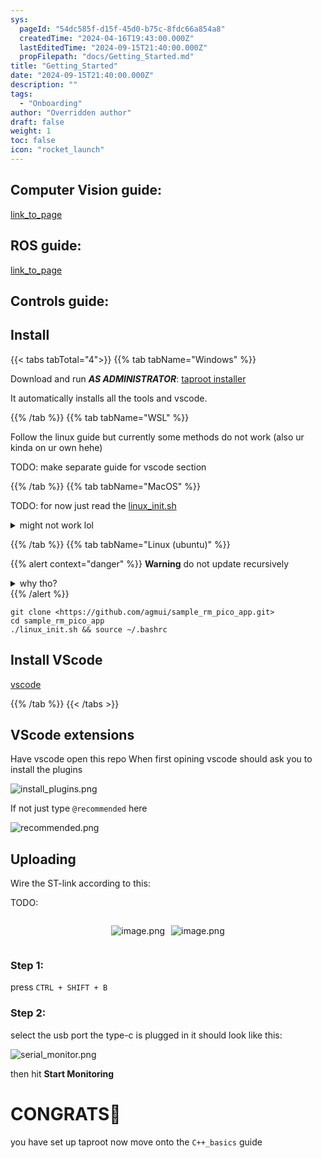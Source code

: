 ```yaml
---
sys:
  pageId: "54dc585f-d15f-45d0-b75c-8fdc66a854a8"
  createdTime: "2024-04-16T19:43:00.000Z"
  lastEditedTime: "2024-09-15T21:40:00.000Z"
  propFilepath: "docs/Getting_Started.md"
title: "Getting_Started"
date: "2024-09-15T21:40:00.000Z"
description: ""
tags:
  - "Onboarding"
author: "Overridden author"
draft: false
weight: 1
toc: false
icon: "rocket_launch"
---
```


## Computer Vision guide:

[link_to_page](86d45bc0-388b-4d26-8848-44f255f73d0e)

## ROS guide:

[link_to_page](3c76c1de-ec8f-46d6-8b0a-294005edc2d5)

## Controls guide:

## Install

{{< tabs tabTotal="4">}}
{{% tab tabName="Windows" %}}

Download and run _**AS ADMINISTRATOR**_: [taproot installer](https://github.com/Thornbots/TeachingFreshies/releases/tag/1.0)

It automatically installs all the tools and vscode.

{{% /tab %}}
{{% tab tabName="WSL" %}}

Follow the linux guide but currently some methods do not work (also ur kinda on ur own hehe)

TODO: make separate guide for vscode section

{{% /tab %}}
{{% tab tabName="MacOS" %}}

TODO: for now just read the [linux_init.sh](https://github.com/agmui/sample_rm_pico_app/blob/main/linux_init.sh)

<details>
<summary>might not work lol</summary>

`brew install libusb pkg-config`

Next install: [vscode](https://code.visualstudio.com/Download)

</details>

{{% /tab %}}
{{% tab tabName="Linux (ubuntu)" %}}

{{% alert context="danger" %}}
**Warning** do not update recursively
<details>
<summary>why tho?</summary>
There are some submodules that may go on for a while (like tinyusb) and I highly
recommend you don't need to get them.
If you want to see what submodules I update just look in `linux_init.sh`
</details>
{{% /alert %}}

```shell
git clone <https://github.com/agmui/sample_rm_pico_app.git>
cd sample_rm_pico_app
./linux_init.sh && source ~/.bashrc
```

## Install VScode

[vscode](https://code.visualstudio.com/Download)

{{% /tab %}}
{{< /tabs >}}

## VScode extensions

Have vscode open this repo
When first opining vscode should ask you to install the plugins

![install_plugins.png](https://prod-files-secure.s3.us-west-2.amazonaws.com/d518164a-d88e-44d1-a4ee-3adb3bd8bce0/89bd30f0-1825-4e77-867b-0a41ce370880/install_plugins.png?X-Amz-Algorithm=AWS4-HMAC-SHA256&X-Amz-Content-Sha256=UNSIGNED-PAYLOAD&X-Amz-Credential=ASIAZI2LB46642YEDEY3%2F20250407%2Fus-west-2%2Fs3%2Faws4_request&X-Amz-Date=20250407T050924Z&X-Amz-Expires=3600&X-Amz-Security-Token=IQoJb3JpZ2luX2VjEN3%2F%2F%2F%2F%2F%2F%2F%2F%2F%2FwEaCXVzLXdlc3QtMiJHMEUCIGch3ynpDibTAL4vW1i7H0vvJPkV6d2ksRNkReMa8nLxAiEAq%2BbVHUzowE6ZymByqCZAplndXeWf%2F5G%2BU8%2BPwqWDy%2BAq%2FwMIVhAAGgw2Mzc0MjMxODM4MDUiDH5mMs%2B8uIPmcbAHISrcA2jmoS4Ddnvqo9OypPcWtZ8SsaFqkILd8VVa9bmV6satn6RLntTBwyy1lxCqrKwS78CM%2FsGW7ipovScjvS3v7lWMU79r7AB3tzewpcaepOH1hFv9BDuATI2Yqqnij0v12Z1nuwph%2Fsmow0ug2MFZGDnIf0T276PkXNu6rGUnkoIEvPwsZTQDPfUUp1CsOt0pzs4143zkyUEdolhQqqH6PEbSYTSHRgKoyTX2dfEBXRqR%2FyguhOwMq8htS7HSbXIaHOCv7s6BvKGhRF%2Blg5UtLLS3K0t1MWt1nxs7%2BpKpqzkKETI3cW8jm98w%2Ff8N%2FHRNRm4NbC34hX0k4TS4uZMLxvHuDmswHrHCwiJQDxoXszyPs8fV6Fswq%2FIC4L5uRDrFIpjVIV%2Fj4VwiNXkLlrO%2FWpPjsz5lM7lbk5P75Ig0rKmHWfE9Xx%2Bf69M13DYpB96nuyBjBvfh%2BKv4amTEF8mXacKHlYTslgLvymqHjJRM53JLShwUnUjj5SamuKTMJlPfCV8PKwvgl9Q7GloiYofevy2D%2FdTS5U1mJ5Cy55FhNX9MoE4KYQqaCB3%2BAJzEWlPGFSoUjx1KRe5g4OuS9Tq%2BjV2JKQ%2F%2Bv03nZDCSViKDXQ6Ck7p5XqUpJ30HTsR4MKi4zb8GOqUBOuuWRSfHr6vHLWVRh4h%2BQowci%2BRCi%2Fv3tINFlhy%2Fx7QN%2F9%2F%2FZzPpCRikt94kWlyj3%2F69DsX1iZ0arvAdeGQiT6M89tLdmaKjbt5scIymLJFQgDJB%2BN5D%2FBhquko5B3PZ9tPm22pQAvENoQwWNHrgIi%2BCJKk%2BMil60CPvBdQOhz0Uiv%2F0n0zEjJqEgMhIg5L3HKm0FrU2Z9Ecyd7pTjkwzyYnEfM9&X-Amz-Signature=6e0b5d80adc17ebaaf4b5e47d3a5a1edacebdcf0d58403a77de0b66f981d9d2f&X-Amz-SignedHeaders=host&x-id=GetObject)

If not just type `@recommended` here  

![recommended.png](https://prod-files-secure.s3.us-west-2.amazonaws.com/d518164a-d88e-44d1-a4ee-3adb3bd8bce0/61e661e9-5d85-4dfc-be0d-8d2097a5e793/recommended.png?X-Amz-Algorithm=AWS4-HMAC-SHA256&X-Amz-Content-Sha256=UNSIGNED-PAYLOAD&X-Amz-Credential=ASIAZI2LB46642YEDEY3%2F20250407%2Fus-west-2%2Fs3%2Faws4_request&X-Amz-Date=20250407T050924Z&X-Amz-Expires=3600&X-Amz-Security-Token=IQoJb3JpZ2luX2VjEN3%2F%2F%2F%2F%2F%2F%2F%2F%2F%2FwEaCXVzLXdlc3QtMiJHMEUCIGch3ynpDibTAL4vW1i7H0vvJPkV6d2ksRNkReMa8nLxAiEAq%2BbVHUzowE6ZymByqCZAplndXeWf%2F5G%2BU8%2BPwqWDy%2BAq%2FwMIVhAAGgw2Mzc0MjMxODM4MDUiDH5mMs%2B8uIPmcbAHISrcA2jmoS4Ddnvqo9OypPcWtZ8SsaFqkILd8VVa9bmV6satn6RLntTBwyy1lxCqrKwS78CM%2FsGW7ipovScjvS3v7lWMU79r7AB3tzewpcaepOH1hFv9BDuATI2Yqqnij0v12Z1nuwph%2Fsmow0ug2MFZGDnIf0T276PkXNu6rGUnkoIEvPwsZTQDPfUUp1CsOt0pzs4143zkyUEdolhQqqH6PEbSYTSHRgKoyTX2dfEBXRqR%2FyguhOwMq8htS7HSbXIaHOCv7s6BvKGhRF%2Blg5UtLLS3K0t1MWt1nxs7%2BpKpqzkKETI3cW8jm98w%2Ff8N%2FHRNRm4NbC34hX0k4TS4uZMLxvHuDmswHrHCwiJQDxoXszyPs8fV6Fswq%2FIC4L5uRDrFIpjVIV%2Fj4VwiNXkLlrO%2FWpPjsz5lM7lbk5P75Ig0rKmHWfE9Xx%2Bf69M13DYpB96nuyBjBvfh%2BKv4amTEF8mXacKHlYTslgLvymqHjJRM53JLShwUnUjj5SamuKTMJlPfCV8PKwvgl9Q7GloiYofevy2D%2FdTS5U1mJ5Cy55FhNX9MoE4KYQqaCB3%2BAJzEWlPGFSoUjx1KRe5g4OuS9Tq%2BjV2JKQ%2F%2Bv03nZDCSViKDXQ6Ck7p5XqUpJ30HTsR4MKi4zb8GOqUBOuuWRSfHr6vHLWVRh4h%2BQowci%2BRCi%2Fv3tINFlhy%2Fx7QN%2F9%2F%2FZzPpCRikt94kWlyj3%2F69DsX1iZ0arvAdeGQiT6M89tLdmaKjbt5scIymLJFQgDJB%2BN5D%2FBhquko5B3PZ9tPm22pQAvENoQwWNHrgIi%2BCJKk%2BMil60CPvBdQOhz0Uiv%2F0n0zEjJqEgMhIg5L3HKm0FrU2Z9Ecyd7pTjkwzyYnEfM9&X-Amz-Signature=92082e7a1068df357737584219139af75ae59636c8f2cae3f78dcc5a4511263e&X-Amz-SignedHeaders=host&x-id=GetObject)

## Uploading

Wire the ST-link according to this:

TODO:

<div style="display: flex;flex-direction: row; column-gap:10px; max-width: 630px;justify-content: center;">
<div>

![image.png](https://prod-files-secure.s3.us-west-2.amazonaws.com/d518164a-d88e-44d1-a4ee-3adb3bd8bce0/210ecb78-1116-4d7b-b9b7-2292f66fa2c2/image.png?X-Amz-Algorithm=AWS4-HMAC-SHA256&X-Amz-Content-Sha256=UNSIGNED-PAYLOAD&X-Amz-Credential=ASIAZI2LB4664AD5GDWU%2F20250407%2Fus-west-2%2Fs3%2Faws4_request&X-Amz-Date=20250407T050925Z&X-Amz-Expires=3600&X-Amz-Security-Token=IQoJb3JpZ2luX2VjEN3%2F%2F%2F%2F%2F%2F%2F%2F%2F%2FwEaCXVzLXdlc3QtMiJGMEQCIHb1l6ML9%2FU7tgOj454BYv0fe89PJfu7mIyTnaGXq%2BtRAiBS5w%2BfSMVzE94Iy4nptwAiO8hZ31CMG0NDAFXOkOOzByr%2FAwhWEAAaDDYzNzQyMzE4MzgwNSIMvUz%2F29fO919nEyZsKtwDi159SUBp8M3B%2FoyAO%2FeybmRcDoq242qr1LnQNtQ7gKSjAV8TyKKTBnGzcVVpNKeU6Z4EIrjRQKenl6sfvH5%2FFoGyOMhbMp9rD9nq%2BtGck%2FeRLT1XSd9wjuBdbKq4W6T0HNX3XGjgak%2B4Tkeajbzo7c%2Fm3dAql7q%2Foe6mVZNWnvsL16HCRgAFYSqNvjU%2Fk0iKtYBaumFo4Q8hULNzrB4yzeaL7ub06UEgQOvEWelqs3ND86E7MkHeVUsBBNCC%2BtHXhHDfIO02y%2F2FuPPaUd7Cbi9zJtO5LjujoDPih%2BgZaN05GU52ynYpzvNJlK8gSsB%2BjwyT102skdrkbvkFxQTkbTRbPtLhf7AibZ5c4RsyMPfdUhQDulcsVZq0hyF1UCNy1GDHxB7rRGLOAnZ9h5mph3vrVe2UpN9Ixt%2Bb9ht9Irh0KBreW2lHAzaUYX5RNNcHRv9dSqgSIdJnb2aHy9LCZ0OMozXKq%2BBDXR9zU9Xz5qLaKxPCb64jcWjXnOJq3bfo7ShX7wyELcFrJl%2BhBRgtA9VcRZTYBF0%2FFyHjSPEFhXbdwO33zdWX0VYhlmSthJpWib60MK0kQftsC1HjzMz78NnWcjq6RNbpNd%2BW9cMGD4XdxZiIY1T5rfOaIRgw27nNvwY6pgGmJGJPc6KBjqm%2B9OqULfK4swlR%2FiLYW4%2BGwtd7zVJ8oMhgwFXb%2Fa4JNVtCjYwr6QWyFkUXq0kB5z%2F2T0sPdpBjZQHljnjfsq88StR0a9O8iL86lgcAFhpHIV1DZZSOMz1pF1cCOq2ueN3kFTKUMTQURJNRUIT%2F6xqYUFgsKatVTsZgp85bhW4LxiYLpbg6TZlDPg15Y0ylFHjKmfCZ8GCJUlrzBO5K&X-Amz-Signature=a63797351c6663478a629da9bf7ca7425eee0d09ee3e2abf6f79043244496dc7&X-Amz-SignedHeaders=host&x-id=GetObject)

</div>
<div>

![image.png](https://prod-files-secure.s3.us-west-2.amazonaws.com/d518164a-d88e-44d1-a4ee-3adb3bd8bce0/33a0fd0f-8ca6-4a86-8e09-26e95ded1fff/image.png?X-Amz-Algorithm=AWS4-HMAC-SHA256&X-Amz-Content-Sha256=UNSIGNED-PAYLOAD&X-Amz-Credential=ASIAZI2LB4664JQ75BA3%2F20250407%2Fus-west-2%2Fs3%2Faws4_request&X-Amz-Date=20250407T050928Z&X-Amz-Expires=3600&X-Amz-Security-Token=IQoJb3JpZ2luX2VjEN3%2F%2F%2F%2F%2F%2F%2F%2F%2F%2FwEaCXVzLXdlc3QtMiJIMEYCIQDw5uz7D5H2vovIelIfgRCw7GjlCCs1ExtXlTO65M%2FVOAIhAL%2BbBCUTVU4wzBDL3seLOH1bVa7ioxjujkYLwLRwTs82Kv8DCFYQABoMNjM3NDIzMTgzODA1Igzs%2BOA2gzKxJpli5Eoq3AMgEzY4nnashGAFGBJuZK%2FrLKxpcXIPsrngCmottoc%2BNNRJX%2BlM%2BEixDI%2FDSOnEv1Q%2BBypmmmYqgrn4hLFqPbq1%2F7HHzApx3gmIgfxLvUqWf4HamIb7f8mEVSfkjxc8qInU25EjtUNeAdOYaSeArM0VlMAcqhnPble%2FMx%2F31WZKvdPrYymDEWgkxiJiPTnfz9pPS7tE5FslwEsqVzItwzNZcDytTuMoiLjSjzfb5ydPmXgZ8J9nH6tz9Wsl3CizAZMpc2mrxiGHrl4WvFIVwFmYOPBP7LMrQiWQGu2mshU%2F7YhAb2%2BfPMLPSU%2BHBNbgcjnG%2B5T1KO1IvwJlqgzUrx3jH0UmKFlPtOfCIuKcmSHY8vR7RiAPOJIRwUTyLC40JEFQBJ3D4HJsHrsrylDAVVMNX%2BlhOk2U6HjgDKmPrbrzPnsYai8OMWmVtQ3vywTsbcii1S6agckDYsFDz8v9wJbEgqk9qy8msbbQTBUWMlRXx3xudMZJYrKUj2%2B%2B7oFRiQ7RvE8Hlu%2B1wOuq7LtJAaWeC1u7m5xoupgQu2zhVt%2FbNNDc8nSHYqPKIB7hM4mWXNwgoQxtTAXxlqRiiOZXKTGaO0NqIAkI8qz23Uj%2B8IEK2BcXTerY6ktHZGXEWTCxuM2%2FBjqkAaHhXUEcx26mIjPIJVCgRIdWkbZvQUpMcypInioQz2QF5Cr9oqBTmItOt8JJY9W8X%2FG%2FxEPVBF8WRESJE2EHayHxMpUhAYh%2B5gjbS78yB5yANMhn31oLBIhB%2F3ietqfCH74EqngVuT49ZUgcY%2F2TkIEurj4pJ%2FqFfL64qQ0MnlE5D1Ew9IHK4iZq7HbBcExCFtCdYHP8MU1EAIuFOkU%2BXm63fgsa&X-Amz-Signature=11fe453e8f0775fdedffb763d17b81c818e310475466ead6108273efdac7ca29&X-Amz-SignedHeaders=host&x-id=GetObject)

</div>
</div>

### Step 1:

press `CTRL + SHIFT + B`

### Step 2:

select the usb port the type-c is plugged in it should look like this:

![serial_monitor.png](https://prod-files-secure.s3.us-west-2.amazonaws.com/d518164a-d88e-44d1-a4ee-3adb3bd8bce0/f03f4774-05d4-4393-b6a0-d5efb6d315ab/serial_monitor.png?X-Amz-Algorithm=AWS4-HMAC-SHA256&X-Amz-Content-Sha256=UNSIGNED-PAYLOAD&X-Amz-Credential=ASIAZI2LB46642YEDEY3%2F20250407%2Fus-west-2%2Fs3%2Faws4_request&X-Amz-Date=20250407T050924Z&X-Amz-Expires=3600&X-Amz-Security-Token=IQoJb3JpZ2luX2VjEN3%2F%2F%2F%2F%2F%2F%2F%2F%2F%2FwEaCXVzLXdlc3QtMiJHMEUCIGch3ynpDibTAL4vW1i7H0vvJPkV6d2ksRNkReMa8nLxAiEAq%2BbVHUzowE6ZymByqCZAplndXeWf%2F5G%2BU8%2BPwqWDy%2BAq%2FwMIVhAAGgw2Mzc0MjMxODM4MDUiDH5mMs%2B8uIPmcbAHISrcA2jmoS4Ddnvqo9OypPcWtZ8SsaFqkILd8VVa9bmV6satn6RLntTBwyy1lxCqrKwS78CM%2FsGW7ipovScjvS3v7lWMU79r7AB3tzewpcaepOH1hFv9BDuATI2Yqqnij0v12Z1nuwph%2Fsmow0ug2MFZGDnIf0T276PkXNu6rGUnkoIEvPwsZTQDPfUUp1CsOt0pzs4143zkyUEdolhQqqH6PEbSYTSHRgKoyTX2dfEBXRqR%2FyguhOwMq8htS7HSbXIaHOCv7s6BvKGhRF%2Blg5UtLLS3K0t1MWt1nxs7%2BpKpqzkKETI3cW8jm98w%2Ff8N%2FHRNRm4NbC34hX0k4TS4uZMLxvHuDmswHrHCwiJQDxoXszyPs8fV6Fswq%2FIC4L5uRDrFIpjVIV%2Fj4VwiNXkLlrO%2FWpPjsz5lM7lbk5P75Ig0rKmHWfE9Xx%2Bf69M13DYpB96nuyBjBvfh%2BKv4amTEF8mXacKHlYTslgLvymqHjJRM53JLShwUnUjj5SamuKTMJlPfCV8PKwvgl9Q7GloiYofevy2D%2FdTS5U1mJ5Cy55FhNX9MoE4KYQqaCB3%2BAJzEWlPGFSoUjx1KRe5g4OuS9Tq%2BjV2JKQ%2F%2Bv03nZDCSViKDXQ6Ck7p5XqUpJ30HTsR4MKi4zb8GOqUBOuuWRSfHr6vHLWVRh4h%2BQowci%2BRCi%2Fv3tINFlhy%2Fx7QN%2F9%2F%2FZzPpCRikt94kWlyj3%2F69DsX1iZ0arvAdeGQiT6M89tLdmaKjbt5scIymLJFQgDJB%2BN5D%2FBhquko5B3PZ9tPm22pQAvENoQwWNHrgIi%2BCJKk%2BMil60CPvBdQOhz0Uiv%2F0n0zEjJqEgMhIg5L3HKm0FrU2Z9Ecyd7pTjkwzyYnEfM9&X-Amz-Signature=c211ed6bf427b7062614e472e90fe4768cb5305b3f65f9e0241d041dfccb62f2&X-Amz-SignedHeaders=host&x-id=GetObject)

then hit **Start Monitoring**

# CONGRATS🎉

you have set up taproot now move onto the `C++_basics` guide
